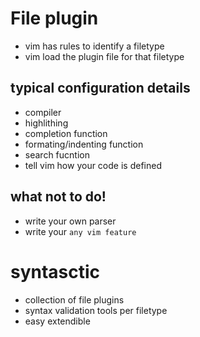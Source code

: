 # File plugin #
- vim has rules to identify a filetype
- vim load the plugin file for that filetype

## typical configuration details ##
- compiler
- highlithing
- completion function
- formating/indenting function
- search fucntion
- tell vim how your code is defined

## what not to do! ##
- write your own parser
- write your `any vim feature`

# syntasctic #
- collection of file plugins
- syntax validation tools per filetype
- easy extendible

